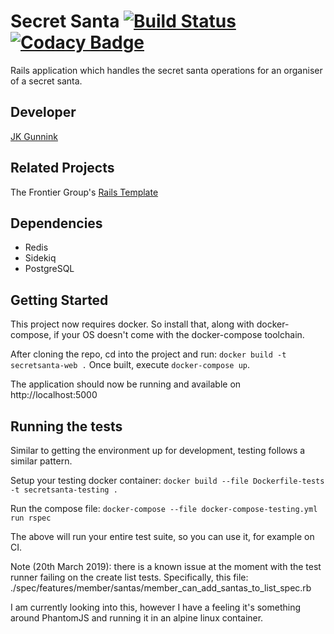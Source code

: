 
# Secret Santa [![Build Status](https://travis-ci.org/jgunnink/secret-santa.svg?branch=master)](https://travis-ci.org/jgunnink/secret-santa) [![Codacy Badge](https://api.codacy.com/project/badge/Grade/88410e3257554feb8975ed749e8ddf22)](https://www.codacy.com/app/jgunnink/vigilant-octo-happiness)

Rails application which handles the secret santa operations for an organiser of a secret santa.

## Developer

[JK Gunnink](http://twitter.com/jgunnink)

## Related Projects

The Frontier Group's [Rails Template](https://github.com/thefrontiergroup/rails-template)

## Dependencies

- Redis
- Sidekiq
- PostgreSQL

## Getting Started

This project now requires docker. So install that, along with docker-compose, if your OS doesn't
come with the docker-compose toolchain.

After cloning the repo, cd into the project and run:
`docker build -t secretsanta-web .`
Once built, execute `docker-compose up`.

The application should now be running and available on http://localhost:5000

## Running the tests

Similar to getting the environment up for development, testing follows a similar pattern.

Setup your testing docker container:
`docker build --file Dockerfile-tests -t secretsanta-testing .`

Run the compose file:
`docker-compose --file docker-compose-testing.yml run rspec`

The above will run your entire test suite, so you can use it, for example on CI.

Note (20th March 2019): there is a known issue at the moment with the test runner failing on the
create list tests. Specifically, this file:
./spec/features/member/santas/member_can_add_santas_to_list_spec.rb

I am currently looking into this, however I have a feeling it's something around PhantomJS and
running it in an alpine linux container.
